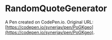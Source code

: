 # RandomQuoteGenerator

A Pen created on CodePen.io. Original URL: [https://codepen.io/synerjay/pen/PoGKgeo](https://codepen.io/synerjay/pen/PoGKgeo).


